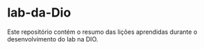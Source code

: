 # lab-da-Dio
Este repositório contém o resumo das lições aprendidas durante o desenvolvimento do lab na DIO. 
